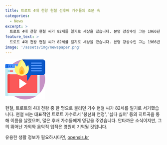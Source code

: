 ```yaml
---
title: 트로트 4대 천왕 현철 선후배 가수들의 조문 속
categories:
  - News
excerpt: >
  트로트 4대 천왕 현철 씨가 82세를 일기로 세상을 떴습니다. 본명 강상수인 그는 1966년 데뷔해 봉선화 연정, 싫다 싫어 등 히트곡을 남겼고, 트로트의 명맥을 이어왔습니다. 건강 이슈로 2018년 이후 무대를 떠난 그는 지난 밤 폐렴으로 세상을 떴습니다. 가수들과 음악 관계자들이 그의 빈소를 찾고 있는 가운데, 후배 가수 강진 씨는 안타까운 뜻으로 그를 추억했습니다.
feature_text: >
  트로트 4대 천왕 현철 씨가 82세를 일기로 세상을 떴습니다. 본명 강상수인 그는 1966년 데뷔해 봉선화 연정, 싫다 싫어 등 히트곡을 남겼고, 트로트의 명맥을 이어왔습니다. 건강 이슈로 2018년 이후 무대를 떠난 그는 지난 밤 폐렴으로 세상을 떴습니다. 가수들과 음악 관계자들이 그의 빈소를 찾고 있는 가운데, 후배 가수 강진 씨는 안타까운 뜻으로 그를 추억했습니다.
image: '/assets/img/newspaper.png'
---
```


<p><img src="/assets/img/news.png" alt="rentncar 속보" /></p>

<p>현철, 트로트의 4대 천왕 중 한 명으로 불리던 가수 현철 씨가 82세를 일기로 서거했습니다. 현철 씨는 대표적인 트로트 가수로서 '봉선화 연정', '싫다 싫어' 등의 히트곡을 통해 이름을 날렸으며, 많은 후배 가수들에게 영감을 주었습니다. 안타까운 소식이지만, 그의 뛰어난 가외와 음악적 업적은 영원히 기억될 것입니다.</p>
유용한 생활 정보가 필요하시다면, <a href="https://opensis.kr" rel="dofollow">opensis.kr</a>


